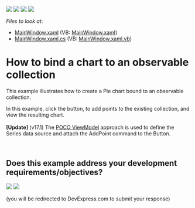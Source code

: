 <!-- default badges list -->
![](https://img.shields.io/endpoint?url=https://codecentral.devexpress.com/api/v1/VersionRange/128568661/10.1.6%2B)
[![](https://img.shields.io/badge/Open_in_DevExpress_Support_Center-FF7200?style=flat-square&logo=DevExpress&logoColor=white)](https://supportcenter.devexpress.com/ticket/details/E2595)
[![](https://img.shields.io/badge/📖_How_to_use_DevExpress_Examples-e9f6fc?style=flat-square)](https://docs.devexpress.com/GeneralInformation/403183)
[![](https://img.shields.io/badge/💬_Leave_Feedback-feecdd?style=flat-square)](#does-this-example-address-your-development-requirementsobjectives)
<!-- default badges end -->
<!-- default file list -->
*Files to look at*:

* [MainWindow.xaml](./CS/PieBindingToObservableCollection/MainWindow.xaml) (VB: [MainWindow.xaml](./VB/PieBindingToObservableCollection/MainWindow.xaml))
* [MainWindow.xaml.cs](./CS/PieBindingToObservableCollection/MainWindow.xaml.cs) (VB: [MainWindow.xaml.vb](./VB/PieBindingToObservableCollection/MainWindow.xaml.vb))
<!-- default file list end -->
# How to bind a chart to an observable collection


<p>This example illustrates how to create a Pie chart bound to an observable collection.</p>
<p>In this example, click the button, to add points to the existing collection, and view the resulting chart.<br><br><strong>[Update]</strong> (v17.1) The <a href="https://documentation.devexpress.com/#WPF/CustomDocument17352">POCO ViewModel</a> approach is used to define the Series data source and attach the AddPoint command to the Button.</p>

<br/>


<!-- feedback -->
## Does this example address your development requirements/objectives?

[<img src="https://www.devexpress.com/support/examples/i/yes-button.svg"/>](https://www.devexpress.com/support/examples/survey.xml?utm_source=github&utm_campaign=how-to-bind-a-chart-to-an-observable-collection-e2595&~~~was_helpful=yes) [<img src="https://www.devexpress.com/support/examples/i/no-button.svg"/>](https://www.devexpress.com/support/examples/survey.xml?utm_source=github&utm_campaign=how-to-bind-a-chart-to-an-observable-collection-e2595&~~~was_helpful=no)

(you will be redirected to DevExpress.com to submit your response)
<!-- feedback end -->
